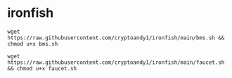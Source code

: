 # ironfish
`wget https://raw.githubusercontent.com/cryptoandy1/ironfish/main/bms.sh && chmod u+x bms.sh`

`wget https://raw.githubusercontent.com/cryptoandy1/ironfish/main/faucet.sh && chmod u+x faucet.sh`

